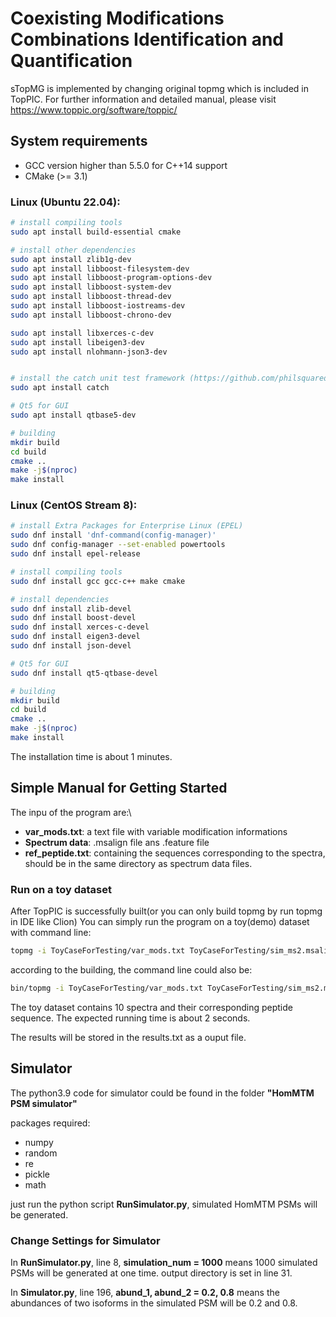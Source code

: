# Coexisting Modifications Combinations Identification and Quantification
sTopMG is implemented by changing original topmg which is included in TopPIC. 
For further information and detailed manual, please visit https://www.toppic.org/software/toppic/

## System requirements

* GCC version higher than 5.5.0 for C++14 support
* CMake (>= 3.1)

### Linux (Ubuntu 22.04):

```sh
# install compiling tools
sudo apt install build-essential cmake

# install other dependencies
sudo apt install zlib1g-dev 
sudo apt install libboost-filesystem-dev 
sudo apt install libboost-program-options-dev 
sudo apt install libboost-system-dev 
sudo apt install libboost-thread-dev 
sudo apt install libboost-iostreams-dev 
sudo apt install libboost-chrono-dev 

sudo apt install libxerces-c-dev  
sudo apt install libeigen3-dev 
sudo apt install nlohmann-json3-dev


# install the catch unit test framework (https://github.com/philsquared/Catch)
sudo apt install catch

# Qt5 for GUI
sudo apt install qtbase5-dev

# building
mkdir build
cd build
cmake ..
make -j$(nproc)
make install
```

### Linux (CentOS Stream 8):

```sh
# install Extra Packages for Enterprise Linux (EPEL)
sudo dnf install 'dnf-command(config-manager)'
sudo dnf config-manager --set-enabled powertools
sudo dnf install epel-release 

# install compiling tools
sudo dnf install gcc gcc-c++ make cmake

# install dependencies
sudo dnf install zlib-devel
sudo dnf install boost-devel 
sudo dnf install xerces-c-devel
sudo dnf install eigen3-devel
sudo dnf install json-devel

# Qt5 for GUI
sudo dnf install qt5-qtbase-devel

# building
mkdir build
cd build
cmake ..
make -j$(nproc)
make install
```

The installation time is about 1 minutes. 

## Simple Manual for Getting Started
The inpu of the program are:\
- **var_mods.txt**: a text file with variable modification informations
- **Spectrum data**: .msalign file ans .feature file
- **ref_peptide.txt**: containing the sequences corresponding to the spectra, should be in the same directory as spectrum data files.

### Run on a toy dataset
After TopPIC is successfully built(or you can only build topmg by run topmg in IDE like Clion)
You can simply run the program on a toy(demo) dataset with command line:
```sh
topmg -i ToyCaseForTesting/var_mods.txt ToyCaseForTesting/sim_ms2.msalign
```
according to the building, the command line could also be:
```sh
bin/topmg -i ToyCaseForTesting/var_mods.txt ToyCaseForTesting/sim_ms2.msalign
```
The toy dataset contains 10 spectra and their corresponding peptide sequence. The expected running time is about 2 seconds. 

The results will be stored in the results.txt as a ouput file.

## Simulator
The python3.9 code for simulator could be found in the folder **"HomMTM PSM simulator"**

packages required:
- numpy
- random
- re
- pickle
- math

just run the python script **RunSimulator.py**, simulated HomMTM PSMs will be generated. 

### Change Settings for Simulator
In **RunSimulator.py**, line 8, **simulation_num = 1000** means 1000 simulated PSMs will be generated at one time.
output directory is set in line 31.

In **Simulator.py**, line 196, **abund_1, abund_2 = 0.2, 0.8** means the abundances of two isoforms in the simulated PSM will be 0.2 and 0.8.

